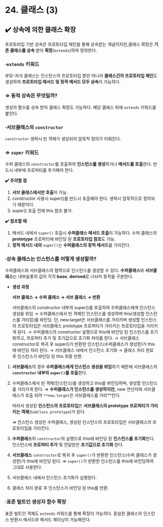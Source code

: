 # 24. 클래스 (3)

## ✔️ 상속에 의한 클래스 확장

프로토타입 기반 상속은 프로토타입 체인을 통해 상속받는 개념이지만,클래스 확장은 **기존 클래스를 상속** 받아 **확장**(`extends`)하여 정의한다. 

### ∙`extends` 키워드

부모-자식 클래스는 인스턴스의 프로토타입 뿐만 아니라 **클래스간의 프로토타입 체인**도 생성하여 **프로토타입 메서드 및 정적 메서드 모두 상속**이 가능하다.

### ⇒ 동적 상속은 무엇일까?

생성자 함수를 상속 받아 클래스 확장도 가능하다. 해당 클래스 뒤에 `extends` 키워드를 붙인다. 

### ∙서브클래스의 `constructor`

`constructor` 생략시 빈 객체가 생성되어 암묵적 정의가 이뤄진다. 

### ⇒ `super` 키워드

수퍼 클래스의 `constructor`를 호출하여 **인스턴스를 생성**하거나 **메서드를 호출**한다. 반드시 내부에 프로퍼티를 추가해야 한다.

**✔️ 주의할 점**

1. **서브 클래스에서만 호출**이 가능.
2. constructor 사용시 super()를 반드시 호출해야 한다. 생략시 암묵적으로 정의되기 때문이다.
3. super() 호출 전에 this 참조 불가.

**✔️ 참조할 때**

1. 메서드 내에서 `super()` 호출시 **수퍼클래스 메서드 호출**이 가능하다. 수퍼 클래스의 **prototype** 프로퍼티에 바인딩 된 **프로토타입 참조**도 가능. 
2. **정적 메서드 내의** `super()`는 **수퍼클래스의 정적 메서드**를 가리킨다.

### ∙상속 클래스는 인스턴스를 어떻게 생성할까?

수퍼클래스와 서브클래스의 협력으로 인스턴스를 생성할 수 있다. **수퍼클래스**와 **서브클래스**는 내부슬롯의 값이 각각 **base**, **derived**로 나뉘어 동작을 구분한다. 

- **생성 과정**
    
    **서브 클래스 → 수퍼 클래스 → 서브 클래스 → 반환**
    
    서브클래스의 constructor 내부의 super()를 호출하여 수퍼클래스에게 인스턴스 생성을 위임 → 수퍼클래스에서 빈 객체인 인스턴스를 생성하며 this(생성할 인스턴스를 가리킴)를 바인딩. 단, new.target은 서브클래스를 가리키며 생성할 인스턴스의 프로토타입은 서브클래스 prototype 프로퍼티가 가리키는 프로토타입을 가리키게 된다. → 수퍼클래스의 constructor 실행으로 this에 바인딩 된 인스턴스를 초기화하고, 프로퍼티 추가 및 초기값으로 초기화 처리를 한다. → 서브클래스 constructor로 복귀 후 super()가 반환한 인스턴스(수퍼클래스가 생성한)가 this에 바인딩 처리 된다. → 서브클래스 내에서 인스턴스 초기화 → 클래스 처리 완료 후 인스턴스가 바인딩 된 this 최종 반환. 
    
1. **서브클래스**의 경우 **수퍼클래스에게 인스턴스 생성을 위임**하기 때문에 서브클래스의 **`constructor` 내부의 `super()`를 호출**한다.
2. 수퍼클래스에서 빈 객체(인스턴스)를 생성하고 this를 바인딩하며, 생성할 인스턴스를 가리키게 된다. ⇒ **수퍼클래스가 인스턴스를 생성하지만,** new 연산자와 서브클래스가 호출 되어 `**new.target`은 서브클래스를 가리**킨다. 
    
    따라서 생성된 **인스턴스의 프로토타입**은 **서브클래스의 prototype 프로퍼티가 가리키는 객체**(`SubClass.prototype`)가 된다.
    
    ⇒ 인스턴스 생성은 수퍼클래스, 생성된 인스턴스의 프로토타입은 서브클래스의 프로토타입을 가리킨다.
    
3. **수퍼클래스**의 `constructor`의 실행으로 this에 바인딩 된 **인스턴스를 초기화**한다. 인스턴스에 **프로퍼티 추가** 및 전달받은 **초기값으로 초기화** 한다. 
4. **서브클래스** `constructor`로 복귀 후 `super()`가 반환한 인스턴스(수퍼 클래스가 생성한)가 this에 바인딩 된다. ⇒ `super()`가 반환한 인스턴스를 this에 바인딩하여 그대로 사용한다. 
5. 서브클래스 내에서 인스턴스 초기화가 실행된다.
6. 클래스 처리 완료 후 인스턴스가 바인딩 된 this를 반환. 

### ∙표준 빌트인 생성자 함수 확장

표준 빌트인 객체도 `extends` 키워드를 통해 확장이 가능하다. 동일한 클래스의 인스턴스 반환시 메서드와 메서드 체이닝이 가능해진다.